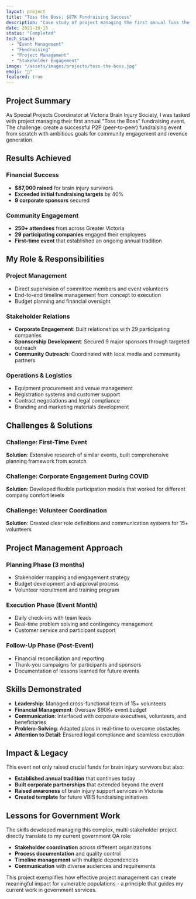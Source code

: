 ```yaml
---
layout: project
title: "Toss the Boss: $87K Fundraising Success"
description: "Case study of project managing the first annual Toss the Boss event for Victoria Brain Injury Society, achieving exceptional results in fundraising and community engagement."
date: 2021-10-15
status: "Completed"
tech_stack:
  - "Event Management"
  - "Fundraising"
  - "Project Management"
  - "Stakeholder Engagement"
image: "/assets/images/projects/toss-the-boss.jpg"
emoji: "🎯"
featured: true
---
```


## Project Summary

As Special Projects Coordinator at Victoria Brain Injury Society, I was tasked with project managing their first annual "Toss the Boss" fundraising event. The challenge: create a successful P2P (peer-to-peer) fundraising event from scratch with ambitious goals for community engagement and revenue generation.

## Results Achieved

### Financial Success
- **$87,000 raised** for brain injury survivors
- **Exceeded initial fundraising targets** by 40%
- **9 corporate sponsors** secured

### Community Engagement  
- **250+ attendees** from across Greater Victoria
- **29 participating companies** engaged their employees
- **First-time event** that established an ongoing annual tradition

## My Role & Responsibilities

### Project Management
- Direct supervision of committee members and event volunteers
- End-to-end timeline management from concept to execution
- Budget planning and financial oversight

### Stakeholder Relations
- **Corporate Engagement**: Built relationships with 29 participating companies
- **Sponsorship Development**: Secured 9 major sponsors through targeted outreach
- **Community Outreach**: Coordinated with local media and community partners

### Operations & Logistics
- Equipment procurement and venue management  
- Registration systems and customer support
- Contract negotiations and legal compliance
- Branding and marketing materials development

## Challenges & Solutions

### Challenge: First-Time Event
**Solution**: Extensive research of similar events, built comprehensive planning framework from scratch

### Challenge: Corporate Engagement During COVID
**Solution**: Developed flexible participation models that worked for different company comfort levels

### Challenge: Volunteer Coordination
**Solution**: Created clear role definitions and communication systems for 15+ volunteers

## Project Management Approach

### Planning Phase (3 months)
- Stakeholder mapping and engagement strategy
- Budget development and approval process
- Volunteer recruitment and training program

### Execution Phase (Event Month)
- Daily check-ins with team leads
- Real-time problem solving and contingency management
- Customer service and participant support

### Follow-Up Phase (Post-Event)
- Financial reconciliation and reporting
- Thank-you campaigns for participants and sponsors
- Documentation of lessons learned for future events

## Skills Demonstrated

- **Leadership**: Managed cross-functional team of 15+ volunteers
- **Financial Management**: Oversaw $90K+ event budget
- **Communication**: Interfaced with corporate executives, volunteers, and beneficiaries
- **Problem-Solving**: Adapted plans in real-time to overcome obstacles
- **Attention to Detail**: Ensured legal compliance and seamless execution

## Impact & Legacy

This event not only raised crucial funds for brain injury survivors but also:
- **Established annual tradition** that continues today
- **Built corporate partnerships** that extended beyond the event
- **Raised awareness** of brain injury support services in Victoria
- **Created template** for future VBIS fundraising initiatives

## Lessons for Government Work

The skills developed managing this complex, multi-stakeholder project directly translate to my current government QA role:
- **Stakeholder coordination** across different organizations
- **Process documentation** and quality control
- **Timeline management** with multiple dependencies  
- **Communication** with diverse audiences and requirements

This project exemplifies how effective project management can create meaningful impact for vulnerable populations - a principle that guides my current work in government services.